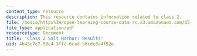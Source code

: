 ```yaml
---
content_type: resource
description: This resource contains information related to class 2.
file: /media/https%3A/open-learning-course-data-rc.s3.amazonaws.com/15-067-competitive-decision-making-and-negotiation-spring-2011/4b43e7c750c43ffe6cadb6cdc0a4f52e_MIT15_067S11_Cl2_Sa_Ha_RE.pdf
file_type: application/pdf
resourcetype: Document
title: 'Class 2 Salt Harbor: Results'
uid: 4b43e7c7-50c4-3ffe-6cad-b6cdc0a4f52e
---
```

